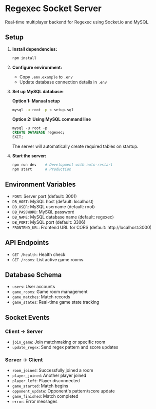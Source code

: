 # Regexec Socket Server

Real-time multiplayer backend for Regexec using Socket.io and MySQL.

## Setup

1. **Install dependencies:**
   ```bash
   npm install
   ```

2. **Configure environment:**
   - Copy `.env.example` to `.env`
   - Update database connection details in `.env`

3. **Set up MySQL database:**
   
   **Option 1: Manual setup**
   ```bash
   mysql -u root -p < setup.sql
   ```
   
   **Option 2: Using MySQL command line**
   ```sql
   mysql -u root -p
   CREATE DATABASE regexec;
   EXIT;
   ```
   
   The server will automatically create required tables on startup.

4. **Start the server:**
   ```bash
   npm run dev    # Development with auto-restart
   npm start      # Production
   ```

## Environment Variables

- `PORT`: Server port (default: 3001)
- `DB_HOST`: MySQL host (default: localhost)
- `DB_USER`: MySQL username (default: root)
- `DB_PASSWORD`: MySQL password
- `DB_NAME`: MySQL database name (default: regexec)
- `DB_PORT`: MySQL port (default: 3306)
- `FRONTEND_URL`: Frontend URL for CORS (default: http://localhost:3000)

## API Endpoints

- `GET /health`: Health check
- `GET /rooms`: List active game rooms

## Database Schema

- `users`: User accounts
- `game_rooms`: Game room management
- `game_matches`: Match records
- `game_states`: Real-time game state tracking

## Socket Events

### Client → Server
- `join_game`: Join matchmaking or specific room
- `update_regex`: Send regex pattern and score updates

### Server → Client
- `room_joined`: Successfully joined a room
- `player_joined`: Another player joined
- `player_left`: Player disconnected
- `game_started`: Match begins
- `opponent_update`: Opponent's pattern/score update
- `game_finished`: Match completed
- `error`: Error messages